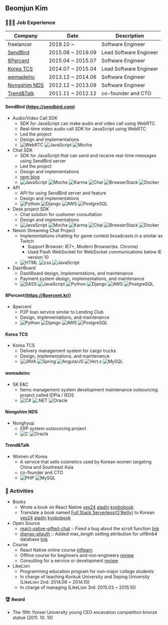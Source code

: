 ## Beomjun Kim


### 🧑🏻‍💻 Job Experience

| Company | Date  | Description |
| --- | --- | --- |
| freelancer  | 2019.10 ~   | Software Engineer |
| [SendBird](https://github.com/Alchemist85K/Alchemist85K/blob/main/RESUME.md#sendbird-httpssendbirdcom)  | 2015.08 ~ 2019.09  | Lead Software Engineer  |
| [8Percent](https://github.com/Alchemist85K/Alchemist85K/blob/main/RESUME.md#8percenthttps8percentkr)  | 2015.04 ~ 2015.07  |  Software Engineer |
| [Korea TCS](https://github.com/Alchemist85K/Alchemist85K/blob/main/RESUME.md#korea-tcs)  | 2014.07 ~ 2015.04  | Lead Software Engineer |
| [wemadeinc](https://github.com/Alchemist85K/Alchemist85K/blob/main/RESUME.md#wemadeinc)  | 2013.12 ~ 2014.06  | Software Engineer |
| [Nongshim NDS](https://github.com/Alchemist85K/Alchemist85K/blob/main/RESUME.md#nongshim-nds) | 2012.12 ~ 2013.09  | Software Engineer |
| [Trend&Talk](https://github.com/Alchemist85K/Alchemist85K/blob/main/RESUME.md#trendtalk)  | 2011.11 ~ 2012.12  | co-founder and CTO |

#### SendBird (https://sendbird.com)
- Audio/Video Call SDK
    - SDK for JavaScript can make audio and video call using WebRTC
    - Real-time video audio call SDK for JavaScript using WebRTC
    - Led the project
    - Design and implementations 
    - ![WebRTC](https://img.shields.io/badge/WebRTC-303443?style=flat-square&logo=webrtc&logoColor=white) ![JavaScript](https://img.shields.io/badge/JavaScript-yellow?style=flat-square&logo=javascript&logoColor=white) ![Mocha](https://img.shields.io/badge/Mocha-bea493?style=flat-square&logo=Mocha&logoColor=white)
- Chat SDK
    - SDK for JavaScript that can send and receive real-time messages using SendBird server
    - Led the project
    - Design and implementations 
    - [npm blog](https://blog.npmjs.org/post/172386391335/customer-convos-sendbird.html)
    - ![JavaScript](https://img.shields.io/badge/JavaScript-yellow?style=flat-square&logo=javascript&logoColor=white) ![Mocha](https://img.shields.io/badge/Mocha-bea493?style=flat-square&logo=Mocha&logoColor=white) ![Karma](https://img.shields.io/badge/Karma-41BFAE?style=flat-square&logo=karma&logoColor=white) ![Chai](https://img.shields.io/badge/Chai-F7EED8?style=flat-square&logo=chai&logoColor=black) ![BrowserStack](https://img.shields.io/badge/BrowserStack-142433?style=flat-square&logo=BrowserStack&logoColor=white) ![Docker](https://img.shields.io/badge/Docker-0db7ed?style=flat-square&logo=Docker&logoColor=white)
- API
    - API for using SendBird server and feature
    - Design and implementations
    - ![Python](https://img.shields.io/badge/Python-4B8BBE?style=flat-square&logo=Python&logoColor=white) ![Django](https://img.shields.io/badge/Django-092e20?style=flat-square&logo=Django&logoColor=white) ![AWS](https://img.shields.io/badge/AWS-e47911?style=flat-square&logo=amazon-aws&logoColor=white) ![PostgreSQL](https://img.shields.io/badge/PostgreSQL-blue?style=flat-square&logo=PostgreSQL&logoColor=white)
- Desk project SDK
    - Chat solution for customer consultation
    - Design and implementations
    -  ![JavaScript](https://img.shields.io/badge/JavaScript-yellow?style=flat-square&logo=javascript&logoColor=white) ![Mocha](https://img.shields.io/badge/Mocha-bea493?style=flat-square&logo=Mocha&logoColor=white) ![Karma](https://img.shields.io/badge/Karma-41BFAE?style=flat-square&logo=karma&logoColor=white) ![Chai](https://img.shields.io/badge/Chai-F7EED8?style=flat-square&logo=chai&logoColor=black) ![BrowserStack](https://img.shields.io/badge/BrowserStack-142433?style=flat-square&logo=BrowserStack&logoColor=white) ![Docker](https://img.shields.io/badge/Docker-0db7ed?style=flat-square&logo=Docker&logoColor=white)
-  Nexon Streaming Chat Project
    -  Implementations chatting for game contest broadcasts in a similar as Twitch
        -  Support Browser: IE7+, Modern Browser(ex. Chrome)
        -  Used Flash WebSocket for WebSocket communications below IE version 10
    -  ![HTML](https://img.shields.io/badge/HTML-FF0000?style=flat-square&logo=html5&logoColor=white) ![css](https://img.shields.io/badge/CSS-264BDD?style=flat-square&logo=css3&logoColor=white) ![JavaScript](https://img.shields.io/badge/JavaScript-yellow?style=flat-square&logo=javascript&logoColor=white)
-  DashBoard
    -  DashBoard design, implementations, and maintenance
    -  Payment system design, implementations, and maintenance
    -  ![SASS](https://img.shields.io/badge/SASS-C76594?style=flat-square&logo=sass&logoColor=white) ![JavaScript](https://img.shields.io/badge/JavaScript-yellow?style=flat-square&logo=javascript&logoColor=white)  ![Python](https://img.shields.io/badge/Python-4B8BBE?style=flat-square&logo=Python&logoColor=white) ![Django](https://img.shields.io/badge/Django-092e20?style=flat-square&logo=Django&logoColor=white) ![AWS](https://img.shields.io/badge/AWS-e47911?style=flat-square&logo=amazon-aws&logoColor=white) ![PostgreSQL](https://img.shields.io/badge/PostgreSQL-blue?style=flat-square&logo=PostgreSQL&logoColor=white)
  
  
#### 8Percent(https://8percent.kr/)
- 8percent
    - P2P loan service similar to Lending Club
    - Design, implementations, and maintenance
    - ![Python](https://img.shields.io/badge/Python-4B8BBE?style=flat-square&logo=Python&logoColor=white) ![Django](https://img.shields.io/badge/Django-092e20?style=flat-square&logo=Django&logoColor=white) ![AWS](https://img.shields.io/badge/AWS-e47911?style=flat-square&logo=amazon-aws&logoColor=white) ![PostgreSQL](https://img.shields.io/badge/PostgreSQL-blue?style=flat-square&logo=PostgreSQL&logoColor=white)
  
    
#### Korea TCS
- Korea TCS 
    - Delivery management system for cargo trucks
    - Design, implementations, and maintenance
    - ![JAVA](https://img.shields.io/badge/JAVA-339999?style=flat-square&logo=JAVA&logoColor=white) ![Spring](https://img.shields.io/badge/Spring-69AE3E?style=flat-square&logo=Spring&logoColor=white) ![AngularJS](https://img.shields.io/badge/AngularJS-A92A2B?style=flat-square&logo=AngularJS&logoColor=white) ![Vert.x](https://img.shields.io/badge/Vert.x-5F3A8F?style=flat-square&logo=vertx&logoColor=white) ![MySQL](https://img.shields.io/badge/MySQL-00758F?style=flat-square&logo=MySQL&logoColor=white)
  
    
#### wemadeinc
- SK E&C 
    - Items management system development maintenance outsourcing project called IDPia / IEDS
    - ![C#](https://img.shields.io/badge/C%23-994C94?style=flat-square&logo=C-sharp&logoColor=white) ![.NET](https://img.shields.io/badge/.NET-512BD4?style=flat-square&logo=dot-NET&logoColor=white) ![Oracle](https://img.shields.io/badge/Oracle-F72402?style=flat-square&logo=oracle&logoColor=white)
  
    
#### Nongshim NDS
- Nonghyup 
    - ERP system outsourcing project 
    - ![C](https://img.shields.io/badge/C-E34A89?style=flat-square&logo=C&logoColor=white) ![Oracle](https://img.shields.io/badge/Oracle-F72402?style=flat-square&logo=oracle&logoColor=white)
  
  
#### Trend&Talk	
- Women of Korea
    - A service that sells cosmetics used by Korean women targeting China and Southeast Asia
    - co-founder and CTO
    - ![PHP](https://img.shields.io/badge/PHP-777BB3?style=flat-square&logo=PHP&logoColor=white) ![MySQL](https://img.shields.io/badge/MySQL-00758F?style=flat-square&logo=MySQL&logoColor=white)
  
  
### 🚀 Activities
- Books
    - Wrote a book on React Native [yes24](http://www.yes24.com/Product/Goods/97163575) [aladin](https://www.aladin.co.kr/shop/wproduct.aspx?ItemId=262548791) [kyobobook](http://www.kyobobook.co.kr/product/detailViewKor.laf?ejkGb=KOR&mallGb=KOR&barcode=9791162243879&orderClick=LEa&Kc=)
    - Translate a book named [Full Stack Serverless(O'Reilly)](https://www.oreilly.com/library/view/full-stack-serverless/9781492059882/) to Korean [yes24](http://www.yes24.com/Product/Goods/102277870?OzSrank=1) [aladin](https://www.aladin.co.kr/shop/wproduct.aspx?ItemId=273792606) [kyobobook](http://www.kyobobook.co.kr/product/detailViewKor.laf?ejkGb=KOR&mallGb=KOR&barcode=9791162244487&orderClick=LAG&Kc=)
- Open Source
    - [react-native-gifted-chat](https://github.com/FaridSafi/react-native-gifted-chat) :: Fixed a bug about the scroll function [link](https://github.com/FaridSafi/react-native-gifted-chat/pull/53/files)
    - [django-allauth](https://github.com/pennersr/django-allauth) :: Added max_length setting attribution for utf8mb4 database [link](https://github.com/pennersr/django-allauth/pull/1387/files)
- Course
    - React Native online course [inflearn](https://www.inflearn.com/course/처음-배우는-리액트-네이티브?inst=9b10ea08)
    - Offline course for beginners and non-engineers [review](https://github.com/Alchemist85K/Alchemist85K/blob/main/review-ko.md)
    - Consulting for a service or development [review](https://github.com/Alchemist85K/Alchemist85K/blob/main/review-ko.md)
- LikeLion
    - Programming education program for non-major college students
    - In charge of teaching Konkuk University and Sejong University (LikeLion 2nd: 2014.06 ~ 2014.10)
    - In charge of managing (LikeLion 3rd: 2015.03 ~ 2015.10)
  
  
#### 🏆 Award
- The 19th Yonsei University young CEO excavation competition bronze statue (2011. 10. 10)
  
  

